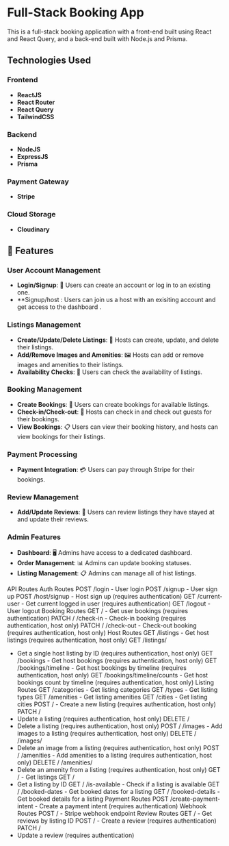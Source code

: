 # Full-Stack Booking App

This is a full-stack booking application with a front-end built using React and React Query, and a back-end built with Node.js and Prisma.

## Technologies Used

### Frontend

- **ReactJS**
- **React Router**
- **React Query**
- **TailwindCSS**

### Backend

- **NodeJS**
- **ExpressJS**
- **Prisma**

### Payment Gateway

- **Stripe**

### Cloud Storage

- **Cloudinary**


## 🚀 Features

### User Account Management

- **Login/Signup**: 🚪 Users can create an account or log in to an existing one.
- **Signup/host : Users can join us a host with an exisiting account and get access to the dashboard .



### Listings Management

- **Create/Update/Delete Listings**: 🏡 Hosts can create, update, and delete their listings.
- **Add/Remove Images and Amenities**: 🖼️ Hosts can add or remove images and amenities to their listings.
- **Availability Checks**: 📅 Users can check the availability of listings.

### Booking Management

- **Create Bookings**: 📆 Users can create bookings for available listings.
- **Check-in/Check-out**: 🏨 Hosts can check in and check out guests for their bookings.
- **View Bookings**: 📋 Users can view their booking history, and hosts can view bookings for their listings.

### Payment Processing

- **Payment Integration**: 💳 Users can pay through Stripe for their bookings.

### Review Management

- **Add/Update Reviews**: 🌟 Users can review listings they have stayed at and update their reviews.

### Admin Features

- **Dashboard**: 🖥️ Admins have access to a dedicated dashboard.
- **Order Management**: 📊 Admins can update booking statuses.
- **Listing Management**: 📋 Admins can manage all of hist  listings.

API Routes
Auth Routes
POST /login - User login
POST /signup - User sign up
POST /host/signup - Host sign up (requires authentication)
GET /current-user - Get current logged in user (requires authentication)
GET /logout - User logout
Booking Routes
GET / - Get user bookings (requires authentication)
PATCH /
/check-in - Check-in booking (requires authentication, host only)
PATCH /
/check-out - Check-out booking (requires authentication, host only)
Host Routes
GET /listings - Get host listings (requires authentication, host only)
GET /listings/
- Get a single host listing by ID (requires authentication, host only)
GET /bookings - Get host bookings (requires authentication, host only)
GET /bookings/timeline - Get host bookings by timeline (requires authentication, host only)
GET /bookings/timeline/counts - Get host bookings count by timeline (requires authentication, host only)
Listing Routes
GET /categories - Get listing categories
GET /types - Get listing types
GET /amenities - Get listing amenities
GET /cities - Get listing cities
POST / - Create a new listing (requires authentication, host only)
PATCH /
- Update a listing (requires authentication, host only)
DELETE /
- Delete a listing (requires authentication, host only)
POST /
/images - Add images to a listing (requires authentication, host only)
DELETE /
/images/
- Delete an image from a listing (requires authentication, host only)
POST /
/amenities - Add amenities to a listing (requires authentication, host only)
DELETE /
/amenities/
- Delete an amenity from a listing (requires authentication, host only)
GET / - Get listings
GET /
- Get a listing by ID
GET /
/is-available - Check if a listing is available
GET /
/booked-dates - Get booked dates for a listing
GET /
/booked-details - Get booked details for a listing
Payment Routes
POST /create-payment-intent - Create a payment intent (requires authentication)
Webhook Routes
POST / - Stripe webhook endpoint
Review Routes
GET / - Get reviews by listing ID
POST / - Create a review (requires authentication)
PATCH /
- Update a review (requires authentication)
